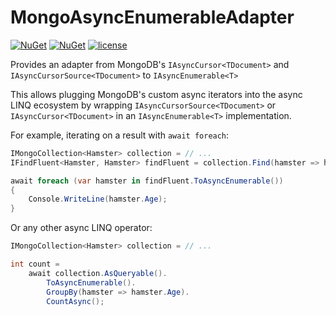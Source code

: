 # MongoAsyncEnumerableAdapter
[![NuGet](https://img.shields.io/nuget/dt/MongoAsyncEnumerableAdapter.svg)](https://www.nuget.org/packages/MongoAsyncEnumerableAdapter)
[![NuGet](https://img.shields.io/nuget/v/MongoAsyncEnumerableAdapter.svg)](https://www.nuget.org/packages/MongoAsyncEnumerableAdapter)
[![license](https://img.shields.io/github/license/i3arnon/MongoAsyncEnumerableAdapter.svg)](LICENSE)

Provides an adapter from MongoDB's `IAsyncCursor<TDocument>` and `IAsyncCursorSource<TDocument>` to `IAsyncEnumerable<T>`

This allows plugging MongoDB's custom async iterators into the async LINQ ecosystem by wrapping `IAsyncCursorSource<TDocument>` or `IAsyncCursor<TDocument>` in an `IAsyncEnumerable<T>` implementation.

For example, iterating on a result with `await foreach`:

```csharp
IMongoCollection<Hamster> collection = // ...
IFindFluent<Hamster, Hamster> findFluent = collection.Find(hamster => hamster.Name == "bar");

await foreach (var hamster in findFluent.ToAsyncEnumerable())
{
    Console.WriteLine(hamster.Age);
}
```

Or any other async LINQ operator:

```csharp
IMongoCollection<Hamster> collection = // ...

int count = 
    await collection.AsQueryable().
        ToAsyncEnumerable().
        GroupBy(hamster => hamster.Age).
        CountAsync();
```